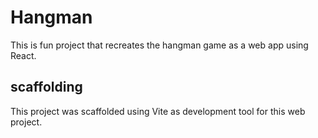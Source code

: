 # Hangman
This is fun project that recreates the hangman game as a web app using React.

## scaffolding
This project was scaffolded using Vite as development tool for this web project. 

